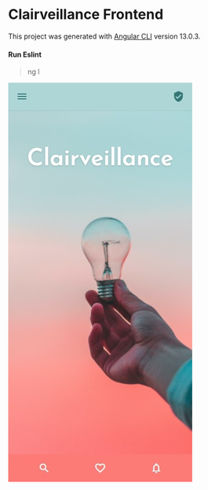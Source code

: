 # Clairveillance Frontend

This project was generated with [Angular CLI](https://github.com/angular/angular-cli) version 13.0.3.

#### Run Eslint

> ng l

![Clairveillance Homepage](clairveillance_screenshot_homepage.jpeg "Clairveillance Homepage")
